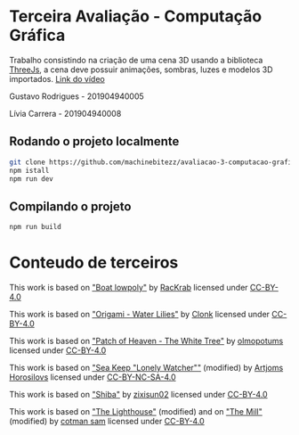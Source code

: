 # Terceira Avaliação - Computação Gráfica
Trabalho consistindo na criação de uma cena 3D usando a biblioteca [ThreeJs](https://github.com/mrdoob/three.js/), a cena deve possuir animações, sombras, luzes e modelos 3D importados. [Link do vídeo](https://youtu.be/dPaG7FxuYEk)


Gustavo Rodrigues - 201904940005

Lívia Carrera - 201904940008
## Rodando o projeto localmente

```bash
git clone https://github.com/machinebitezz/avaliacao-3-computacao-grafica.git
npm istall
npm run dev
```

## Compilando o projeto

```bash
npm run build
```

# Conteudo de terceiros
This work is based on ["Boat lowpoly"](https://sketchfab.com/3d-models/boat-lowpoly-7d9569d4f7f74e6aa2674e6c53c8c618) by [RacKrab](https://sketchfab.com/RacKrab) licensed under [CC-BY-4.0](http://creativecommons.org/licenses/by/4.0/)

This work is based on ["Origami - Water Lilies"](https://sketchfab.com/3d-models/origami-water-lilies-b02aeabe3e0b461cb214c90e5a6b3b75) by [Clonk](https://sketchfab.com/Clonk) licensed under [CC-BY-4.0](http://creativecommons.org/licenses/by/4.0/)

This work is based on ["Patch of Heaven - The White Tree"](https://sketchfab.com/3d-models/patch-of-heaven-the-white-tree-c57f1d68456348238ecf40f80f3fb3be) by [olmopotums](https://sketchfab.com/olmopotums) licensed under [CC-BY-4.0](http://creativecommons.org/licenses/by/4.0/)

This work is based on ["Sea Keep "Lonely Watcher""](https://sketchfab.com/3d-models/sea-keep-lonely-watcher-09a15a0c14cb4accaf060a92bc70413d) (modified) by [Artjoms Horosilovs](https://sketchfab.com/Artjoms_Horosilovs) licensed under [CC-BY-NC-SA-4.0](http://creativecommons.org/licenses/by-nc-sa/4.0/)

This work is based on ["Shiba"](https://sketchfab.com/3d-models/shiba-faef9fe5ace445e7b2989d1c1ece361c) by [zixisun02](https://sketchfab.com/zixisun51) licensed under [CC-BY-4.0](http://creativecommons.org/licenses/by/4.0/)

This work is based on ["The Lighthouse"](https://sketchfab.com/3d-models/the-lighthouse-1a85945dd2a840f594bf6cb003176a54) (modified) and on ["The Mill"](https://sketchfab.com/3d-models/the-mill-485266e0d43e46a7bc7850d3d957571a) (modified) by [cotman sam](https://sketchfab.com/cotman_sam) licensed under [CC-BY-4.0](http://creativecommons.org/licenses/by/4.0/)
